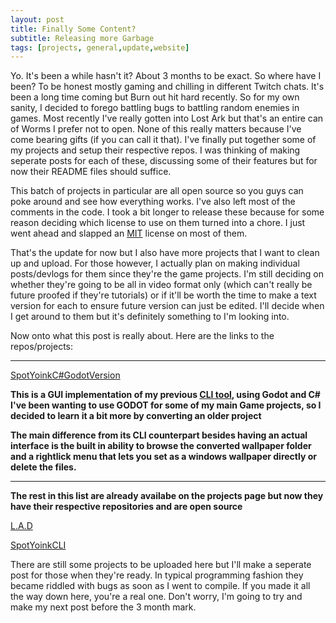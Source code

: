 ```yaml
---
layout: post
title: Finally Some Content?
subtitle: Releasing more Garbage
tags: [projects, general,update,website]
---
```


Yo. It's been a while hasn't it? About 3 months to be exact. So where have I been? To be honest mostly gaming and chilling in different Twitch chats. It's been a long time coming but Burn out hit hard recently. So for my own sanity, I decided to forego battling bugs to battling random enemies in games. Most recently I've really gotten into Lost Ark but that's an entire can of Worms I prefer not to open. None of this really matters because I've come bearing gifts (if you can call it that). I've finally put together some of my projects and setup their respective repos. I was thinking of making seperate posts for each of these, discussing some of their features but for now their README files should suffice. 

This batch of projects in particular are all open source so you guys can poke around and see how everything works. I've also left most of the comments in the code. I took a bit longer to release these because for some reason deciding which license to use on them turned into a chore. I just went ahead and slapped an [MIT](https://mit-license.org/) license on most of them. 

That's the update for now but I also have more projects that I want to clean up and upload. For those however, I actually plan on making individual posts/devlogs for them since they're the game projects. I'm still deciding on whether they're going to be all in video format only (which can't really be future proofed if they're tutorials) or if it'll be worth the time to make a text version for each to ensure future version can just be edited. I'll decide when I get around to them but it's definitely something to I'm looking into.

Now onto what this post is really about. Here are the links to the repos/projects:

---
[SpotYoinkC#GodotVersion](https://github.com/Hoodstrats/SpotYoinkGD)

**This is a GUI implementation of my previous [CLI tool](https://www.nuget.org/packages/SpotYoink/), using Godot and C# I've been wanting to use GODOT for some of my main Game projects, so I decided to learn it a bit more by converting an older project**

**The main difference from its CLI counterpart besides having an actual interface is the built in ability to browse the converted wallpaper folder and a rightlick menu that lets you set as a windows wallpaper directly or delete the files.**

---
**The rest in this list are already availabe on the projects page but now they have their respective repositories and are open source**

[L.A.D](https://github.com/Hoodstrats/L.A.D)

[SpotYoinkCLI](https://github.com/Hoodstrats/SpotYoinkCLI)


There are still some projects to be uploaded here but I'll make a seperate post for those when they're ready. In typical programming fashion they became riddled with bugs as soon as I went to compile. If you made it all the way down here, you're a real one. Don't worry, I'm going to try and make my next post before the 3 month mark. 